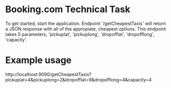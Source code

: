 # Booking.com Technical Task
To get started, start the application. Endpoint '/getCheapestTaxis' will return a JSON response with all of the appropiate, cheapest options. This endpoint takes 5 parameters, 'pickuplat', 'pickuplong', 'dropofflat', 'dropofflong', 'capacity'. 

# Example usage
http://localhost:9090/getCheapestTaxis?pickuplat=4&pickuplong=2&dropofflat=9&dropofflong=4&capacity=4
